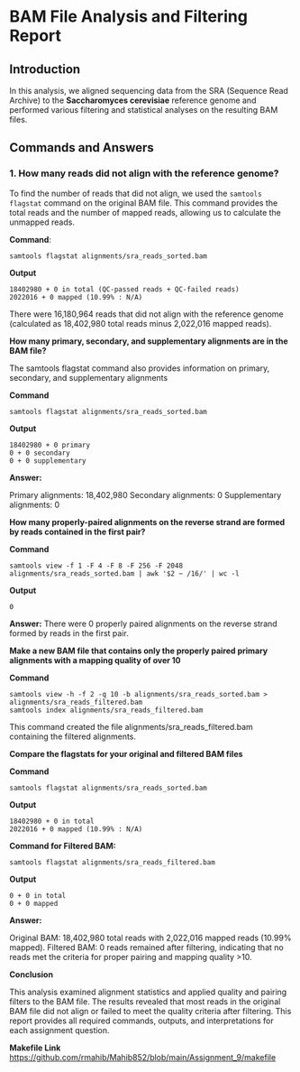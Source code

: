 # BAM File Analysis and Filtering Report

## Introduction
In this analysis, we aligned sequencing data from the SRA (Sequence Read Archive) to the **Saccharomyces cerevisiae** reference genome and performed various filtering and statistical analyses on the resulting BAM files.

## Commands and Answers

### 1. How many reads did not align with the reference genome?
To find the number of reads that did not align, we used the `samtools flagstat` command on the original BAM file. This command provides the total reads and the number of mapped reads, allowing us to calculate the unmapped reads.

**Command**:

````
samtools flagstat alignments/sra_reads_sorted.bam
````

**Output**
````
18402980 + 0 in total (QC-passed reads + QC-failed reads)
2022016 + 0 mapped (10.99% : N/A)
````
There were 16,180,964 reads that did not align with the reference genome (calculated as 18,402,980 total reads minus 2,022,016 mapped reads).

**How many primary, secondary, and supplementary alignments are in the BAM file?**

The samtools flagstat command also provides information on primary, secondary, and supplementary alignments

**Command**

````
samtools flagstat alignments/sra_reads_sorted.bam
````

**Output**

````
18402980 + 0 primary
0 + 0 secondary
0 + 0 supplementary
````
**Answer:**

Primary alignments: 18,402,980
Secondary alignments: 0
Supplementary alignments: 0

**How many properly-paired alignments on the reverse strand are formed by reads contained in the first pair?**

**Command**

````
samtools view -f 1 -F 4 -F 8 -F 256 -F 2048 alignments/sra_reads_sorted.bam | awk '$2 ~ /16/' | wc -l
````

**Output**
````
0
````
**Answer:** 
There were 0 properly paired alignments on the reverse strand formed by reads in the first pair.

**Make a new BAM file that contains only the properly paired primary alignments with a mapping quality of over 10**

**Command**

````
samtools view -h -f 2 -q 10 -b alignments/sra_reads_sorted.bam > alignments/sra_reads_filtered.bam
samtools index alignments/sra_reads_filtered.bam
````
This command created the file alignments/sra_reads_filtered.bam containing the filtered alignments.

**Compare the flagstats for your original and filtered BAM files**

**Command**

````
samtools flagstat alignments/sra_reads_sorted.bam
````
**Output**

````
18402980 + 0 in total
2022016 + 0 mapped (10.99% : N/A)
````
**Command for Filtered BAM:**

````
samtools flagstat alignments/sra_reads_filtered.bam
````
**Output**

````
0 + 0 in total
0 + 0 mapped
````

**Answer:**

Original BAM: 18,402,980 total reads with 2,022,016 mapped reads (10.99% mapped).
Filtered BAM: 0 reads remained after filtering, indicating that no reads met the criteria for proper pairing and mapping quality >10.

**Conclusion**

This analysis examined alignment statistics and applied quality and pairing filters to the BAM file. The results revealed that most reads in the original BAM file did not align or failed to meet the quality criteria after filtering. This report provides all required commands, outputs, and interpretations for each assignment question.

**Makefile Link**
https://github.com/rmahib/Mahib852/blob/main/Assignment_9/makefile
